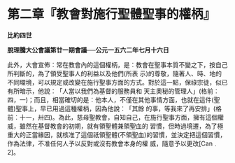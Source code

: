 # 第二章『教會對施行聖體聖事的權柄』


**比約四世**

**脫理騰大公會議第廿一期會議──公元一五六二年七月十六日**





此外，大會宣佈︰常在教會內的這個權柄，是︰教會在聖事本質不變之下，按自己所判斷的，為了領受聖事人的利益以及他們(所表
示)的尊敬，隨著人、時、地的不同環境，可以規定或改變在施行聖事方面的方式。對於這一點，保祿宗徒，似已有所暗示，他說︰「人當以我們為基督的服務員和
天主奧秘的管理人」(格前︰四，一)；而且，相當確切的是︰他本人，不僅在其他事情方面，也就在這件(聖體)聖事上，早已用過這種權柄，因為他說︰「其餘
的事，等我來了再安排」(格前︰十一，卅四)。為此，慈母聖教會，自知自己，在施行聖事方面，擁有這個權威，雖然在基督教會的初期，就有領聖體兼領聖血的
習慣，但時過境遷，為了極重大的正當緣因，就核准了這個祇領聖體(不領聖血)的習慣，並決定把這個習慣，作為法律，不准任何人予以反對或沒有教會本身的權
威，隨意予以更改[Can﹒2]。

